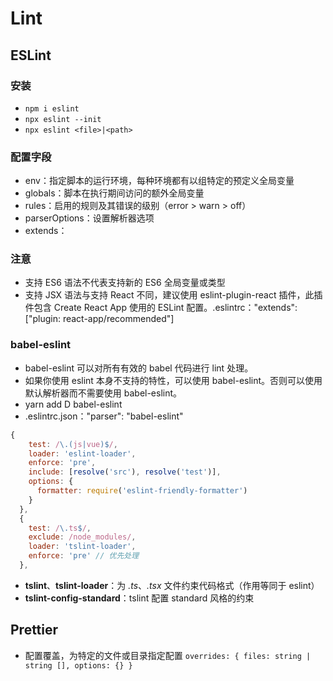 # Lint

## ESLint

### 安装

- `npm i eslint`
- `npx eslint --init`
- `npx eslint <file>|<path>`

### 配置字段

- env：指定脚本的运行环境，每种环境都有以组特定的预定义全局变量
- globals：脚本在执行期间访问的额外全局变量
- rules：启用的规则及其错误的级别（error > warn > off）
- parserOptions：设置解析器选项
- extends：

### 注意

- 支持 ES6 语法不代表支持新的 ES6 全局变量或类型
- 支持 JSX 语法与支持 React 不同，建议使用 eslint-plugin-react 插件，此插件包含 Create React App 使用的 ESLint 配置。.eslintrc："extends": ["plugin: react-app/recommended"]

### babel-eslint

- babel-eslint 可以对所有有效的 babel 代码进行 lint 处理。
- 如果你使用 eslint 本身不支持的特性，可以使用 babel-eslint。否则可以使用默认解析器而不需要使用 babel-eslint。
- yarn add D babel-eslint
- .eslintrc.json："parser": "babel-eslint"

```js
{
    test: /\.(js|vue)$/,
    loader: 'eslint-loader',
    enforce: 'pre',
    include: [resolve('src'), resolve('test')],
    options: {
      formatter: require('eslint-friendly-formatter')
    }
  },
  {
    test: /\.ts$/,
    exclude: /node_modules/,
    loader: 'tslint-loader',
    enforce: 'pre' // 优先处理
  },
```

- **tslint**、**tslint-loader**：为 _.ts_、_.tsx_ 文件约束代码格式（作用等同于 eslint）
- **tslint-config-standard**：tslint 配置 standard 风格的约束

## Prettier

- 配置覆盖，为特定的文件或目录指定配置
  `overrides: { files: string | string [], options: {} }`
